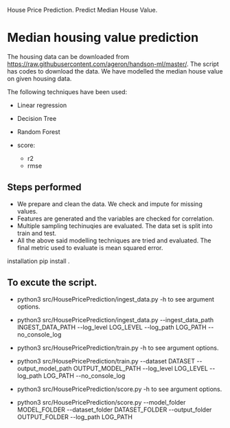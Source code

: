 House Price Prediction.
Predict Median House Value.

# Median housing value prediction

The housing data can be downloaded from https://raw.githubusercontent.com/ageron/handson-ml/master/. The script has codes to download the data. We have modelled the median house value on given housing data. 

The following techniques have been used: 

 - Linear regression
 - Decision Tree
 - Random Forest

 - score:
    - r2
    - rmse

## Steps performed
 - We prepare and clean the data. We check and impute for missing values.
 - Features are generated and the variables are checked for correlation.
 - Multiple sampling techinuqies are evaluated. The data set is split into train and test.
 - All the above said modelling techniques are tried and evaluated. The final metric used to evaluate is mean squared error.




installation
pip install .


## To excute the script.
- python3 src/HousePricePrediction/ingest_data.py -h to see argument options.
- python3 src/HousePricePrediction/ingest_data.py --ingest_data_path INGEST_DATA_PATH --log_level LOG_LEVEL --log_path LOG_PATH --no_console_log

- python3 src/HousePricePrediction/train.py -h to see argument options.
- python3 src/HousePricePrediction/train.py  --dataset DATASET --output_model_path OUTPUT_MODEL_PATH --log_level LOG_LEVEL --log_path LOG_PATH --no_console_log

- python3 src/HousePricePrediction/score.py -h to see argument options.
- python3 src/HousePricePrediction/score.py --model_folder MODEL_FOLDER --dataset_folder DATASET_FOLDER --output_folder OUTPUT_FOLDER --log_path LOG_PATH


